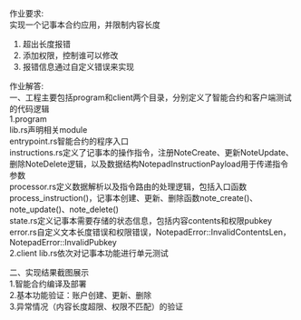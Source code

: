 作业要求:  
实现一个记事本合约应用，并限制内容长度  
1. 超出长度报错  
2. 添加权限，控制谁可以修改  
3. 报错信息通过自定义错误来实现

作业解答:    
一、工程主要包括program和client两个目录，分别定义了智能合约和客户端测试的代码逻辑  
1.program  
lib.rs声明相关module  
entrypoint.rs智能合约的程序入口  
instructions.rs定义了记事本的操作指令，注册NoteCreate、更新NoteUpdate、删除NoteDelete逻辑，以及数据结构NotepadInstructionPayload用于传递指令参数  
processor.rs定义数据解析以及指令路由的处理逻辑，包括入口函数  process_instruction()，记事本创建、更新、删除函数note_create()、note_update()、note_delete()  
state.rs定义记事本需要存储的状态信息，包括内容contents和权限pubkey  
error.rs自定义文本长度错误和权限错误，NotepadError::InvalidContentsLen，NotepadError::InvalidPubkey  
2.client
lib.rs依次对记事本功能进行单元测试

二、实现结果截图展示  
1.智能合约编译及部署  
2.基本功能验证：账户创建、更新、删除  
3.异常情况（内容长度超限、权限不匹配）的验证  
